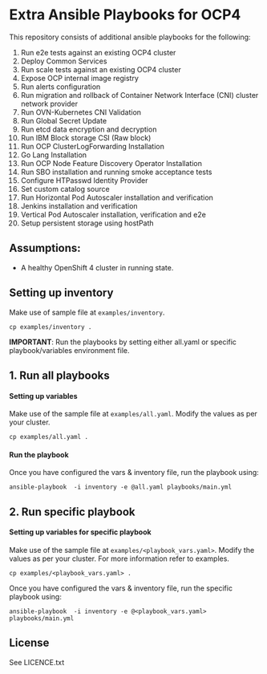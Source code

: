 # Extra Ansible Playbooks for OCP4

This repository consists of additional ansible playbooks for the following:

1. Run e2e tests against an existing OCP4 cluster
2. Deploy Common Services
3. Run scale tests against an existing OCP4 cluster
4. Expose OCP internal image registry
5. Run alerts configuration
6. Run migration and rollback of Container Network Interface (CNI) cluster network provider
7. Run OVN-Kubernetes CNI Validation 
8. Run Global Secret Update
9. Run etcd data encryption and decryption
10. Run IBM Block storage CSI (Raw block)
11. Run OCP ClusterLogForwarding Installation
12. Go Lang Installation
13. Run OCP Node Feature Discovery Operator Installation
14. Run SBO installation and running smoke acceptance tests
15. Configure HTPasswd Identity Provider
16. Set custom catalog source
17. Run Horizontal Pod Autoscaler installation and verification
18. Jenkins installation and verification
19. Vertical Pod Autoscaler installation, verification and e2e
20. Setup persistent storage using hostPath

## Assumptions:

 - A healthy OpenShift 4 cluster in running state.

## Setting up inventory

Make use of sample file at `examples/inventory`.

```
cp examples/inventory .
```

**IMPORTANT**: Run the playbooks by setting either all.yaml or specific playbook/variables environment file.

## 1. Run all playbooks

#### Setting up variables

Make use of the sample file at `examples/all.yaml`. Modify the values as per your cluster.

```
cp examples/all.yaml .
```

#### Run the playbook

Once you have configured the vars & inventory file, run the playbook using:

```
ansible-playbook  -i inventory -e @all.yaml playbooks/main.yml
```

## 2. Run specific playbook

#### Setting up variables for specific playbook

Make use of the sample file at `examples/<playbook_vars.yaml>`. Modify the values as per your cluster. For more information refer to examples.

```
cp examples/<playbook_vars.yaml> .
```

Once you have configured the vars & inventory file, run the specific playbook using:

```
ansible-playbook  -i inventory -e @<playbook_vars.yaml> playbooks/main.yml
```

License
-------

See LICENCE.txt


